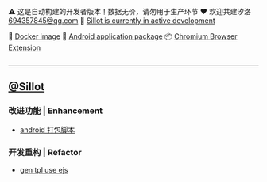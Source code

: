 
⚠️ 这是自动构建的开发者版本！数据无价，请勿用于生产环节
❤️ 欢迎共建汐洛 694357845@qq.com
🚧 [Sillot is currently in active development](https://github.com/orgs/Hi-Windom/projects/2/views/2)

🚢 [Docker image](https://hub.docker.com/r/soltus/sillot/tags?page=1&ordering=last_updated)  📱 [Android application package](https://github.com/Hi-Windom/Sillot-android/releases)  📦 [Chromium Browser Extension](https://github.com/K-Sillot/Sillot-Be/releases)

<p align="center">
<img src="https://img.shields.io/badge/Windows 10+-black?logo=Windows 11" title=""/><img src="https://img.shields.io/badge/macOS-black?logo=apple" title=""/><img src="https://img.shields.io/badge/Docker-black?logo=docker" title=""/><img src="https://img.shields.io/badge/Android 11+-black?logo=android" title=""/>
</p>

---


## [@Sillot](https://github.com/Hi-Windom/Sillot)
### 改进功能 | Enhancement
* [android 打包脚本](https://github.com/Hi-Windom/Sillot/issues/512)
### 开发重构 | Refactor
* [gen tpl use ejs](https://github.com/Hi-Windom/Sillot/issues/516)
